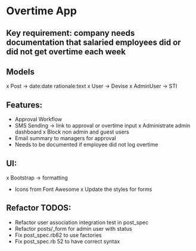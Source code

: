 # Overtime App

## Key requirement: company needs documentation that salaried employees did or did not get overtime each week

## Models
x Post -> date:date rationale:text
x User -> Devise
x AdminUser -> STI

## Features:
- Approval Workflow
- SMS Sending -> link to approval or overtime input
x Administrate admin dashboard
x Block non admin and guest users
- Email summary to managers for approval
- Needs to be documented if employee did not log overtime

## UI:
x Bootstrap -> formatting
- Icons from Font Awesome
x Update the styles for forms

## Refactor TODOS:
- Refactor user association integration test in post_spec
- Refactor posts/_form for admin user with status
- Fix post_spec.rb82 to use factories
- Fix post_spec.rb 52 to have correct syntax